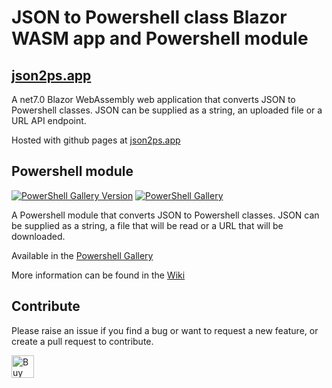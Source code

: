 # JSON to Powershell class Blazor WASM app and Powershell module

## [json2ps.app](https://json2ps.app/)

A net7.0 Blazor WebAssembly web application that converts JSON to Powershell classes. JSON can be supplied as a string, an uploaded file or a URL API endpoint.

Hosted with github pages at [json2ps.app](https://json2ps.app/)

## Powershell module

[![PowerShell Gallery Version](https://img.shields.io/powershellgallery/v/JsonToPowershellClass?label=JsonToPowershellClass&logo=powershell&style=plastic)](https://www.powershellgallery.com/packages/JsonToPowershellClass)
[![PowerShell Gallery](https://img.shields.io/powershellgallery/dt/JsonToPowershellClass?style=plastic)](https://www.powershellgallery.com/packages/JsonToPowershellClass)

A Powershell module that converts JSON to Powershell classes. JSON can be supplied as a string, a file that will be read or a URL that will be downloaded.

Available in the [Powershell Gallery](https://www.powershellgallery.com/packages/JsonToPowershellClass)

More information can be found in the [Wiki](https://github.com/trossr32/ps-json-to-powershell-class/wiki/Powershell-module)

## Contribute

Please raise an issue if you find a bug or want to request a new feature, or create a pull request to contribute.

<a href='https://ko-fi.com/K3K22CEIT' target='_blank'><img height='36' style='border:0px;height:36px;' src='https://cdn.ko-fi.com/cdn/kofi4.png?v=2' border='0' alt='Buy Me a Coffee at ko-fi.com' /></a>
